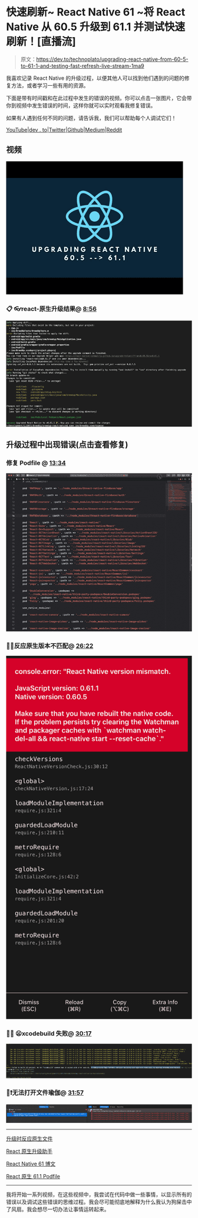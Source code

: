 # 快速刷新~ React Native 61 ~将 React Native 从 60.5 升级到 61.1 并测试快速刷新！[直播流]

> 原文：<https://dev.to/technoplato/upgrading-react-native-from-60-5-to-61-1-and-testing-fast-refresh-live-stream-1ma9>

我喜欢记录 React Native 的升级过程，以便其他人可以找到他们遇到的问题的修复方法，或者学习一些有用的资源。

下面是带有时间戳和在此过程中发生的错误的视频。你可以点击一张图片，它会带你到视频中发生错误的时间，这样你就可以实时观看我修复错误。

如果有人遇到任何不同的问题，请告诉我，我们可以帮助每个人调试它们！

[YouTube](https://www.youtube.com/c/michaellustig?sub_confirmation=1)|[dev . to](https://dev.to/technoplato)|[Twitter](https://twitter.com/technoplato/)|[Github](https://github.com/technoplato)|[Medium](https://medium.com/@michaellustig)|[Reddit](https://www.reddit.com/user/halfjew22)

## 视频

[![Upgrading React Native 60.5 --> 61.1](img/ed737160531f638a5ec18f332c7ae17f.png)](https://www.youtube.com/watch?v=ggOFxI9fFeY)

### 📋 👓react-原生升级结果@ [8:56](https://youtu.be/ggOFxI9fFeY?t=536)

[![📋 👓 react-native upgrade results](img/dfdc354c44a651600663e24a1b094a6b.png)](https://youtu.be/ggOFxI9fFeY?t=536)

## 升级过程中出现错误(点击查看修复)

### 修复 Podfile @ [13:34](https://youtu.be/ggOFxI9fFeY?t=814)

[![🔢  ❌  Fixing Podfile](img/f34fe3b63a5c0576553b47f09ae482af.png)](https://youtu.be/ggOFxI9fFeY?t=814)

### 🔢❌反应原生版本不匹配@ [26:22](https://youtu.be/ggOFxI9fFeY?t=1582)

[![🔢  ❌  React Native Version Mismatch](img/7fe59452f76fbea935c67b8bffc72f6c.png)](https://youtu.be/ggOFxI9fFeY?t=1582)

### 👨‍💻 😦xcodebuild 失败@ [30:17](https://youtu.be/ggOFxI9fFeY?t=1817)

[![👨‍💻 😦 xcodebuild failed](img/248d5f145e623522cfd1a8ed4b5c6e64.png)](https://youtu.be/ggOFxI9fFeY?t=1817)

### 📁❗无法打开文件瑜伽@ [31:57](https://youtu.be/ggOFxI9fFeY?t=1917)

[![📁 ❗ Unable to open file Yoga](img/babd470b7df45e48ef6deed24b5c3ea2.png)](https://youtu.be/ggOFxI9fFeY?t=1917)

* * *

[升级时反应原生文件](https://facebook.github.io/react-native/docs/upgrading)

[React 原生升级助手](https://react-native-community.github.io/upgrade-helper/?from=0.60.5&to=0.61.0)

[React Native 61 博文](https://facebook.github.io/react-native/blog/2019/09/18/version-0.61)

[React 原生 61.1 Podfile](https://raw.githubusercontent.com/react-native-community/rn-diff-purge/release/0.61.1/RnDiffApp/ios/Podfile)

* * *

我将开始一系列视频，在这些视频中，我尝试在代码中做一些事情，以显示所有的错误以及调试这些错误的思维过程。我会尽可能彻底地解释为什么我认为狗屎击中了风扇。我会想尽一切办法让事情运转起来。